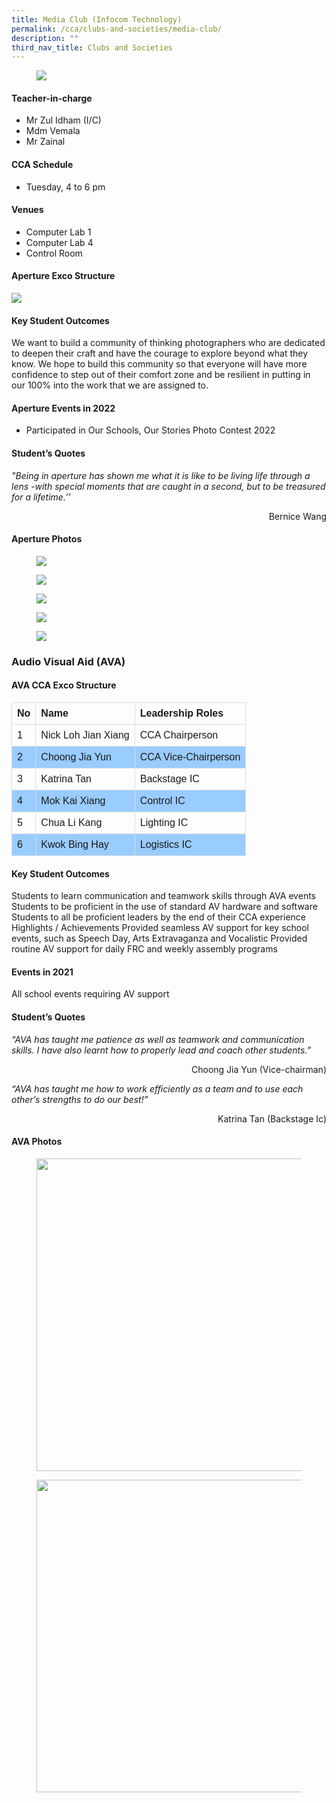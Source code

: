 ```yaml
---
title: Media Club (Infocom Technology)
permalink: /cca/clubs-and-societies/media-club/
description: ""
third_nav_title: Clubs and Societies
---
```

<figure><img src="/images/StudDevelopment/CCAs/Clubs_Societies/Media/Media-1.jpg"></figure>


#### Teacher-in-charge
* Mr Zul Idham (I/C)
* Mdm Vemala
* Mr Zainal

#### CCA Schedule
* Tuesday, 4 to 6 pm

#### Venues
* Computer Lab 1
* Computer Lab 4
* Control Room

#### Aperture Exco Structure

![](/images/StudDevelopment/CCAs/Clubs_Societies/Media/Media.png)

#### Key Student Outcomes

We want to build a community of thinking photographers who are dedicated to deepen their craft and have the courage to explore beyond what they know. We hope to build this community so that everyone will have more confidence to step out of their comfort zone and be resilient in putting in our 100% into the work that we are assigned to.

#### Aperture Events in 2022

* Participated in Our Schools, Our Stories Photo Contest 2022

#### Student’s Quotes

*"Being in aperture has shown me what it is like to be living life through a lens -with special moments that are caught in a second, but to be treasured for a lifetime.’'*
<div style="text-align:right">Bernice Wang</div>

#### Aperture Photos

<figure><img src="/images/StudDevelopment/CCAs/Clubs_Societies/Media/Media-2.jpg"></figure>

<figure><img src="/images/StudDevelopment/CCAs/Clubs_Societies/Media/Media-3.jpg"></figure>

<figure><img src="/images/StudDevelopment/CCAs/Clubs_Societies/Media/Media-4.jpg"></figure>

<figure><img src="/images/StudDevelopment/CCAs/Clubs_Societies/Media/Media-5.jpg"></figure>

<figure><img src="/images/StudDevelopment/CCAs/Clubs_Societies/Media/Media-6.jpg"></figure>

### Audio Visual Aid (AVA)

#### AVA CCA Exco Structure

<style>
table {
  font-family: arial, sans-serif;
  border-collapse: collapse;
  width: 100%;
}

td, th {
  border: 1px solid #dddddd;
  text-align: left;
  padding: 8px;
}

tr:nth-child(even) {
  background-color: #99ccff;
}
</style>


| No | Name | Leadership Roles |
| -------- | -------- | -------- |
| 1    | 	Nick Loh Jian Xiang     | CCA Chairperson     |
| 2    | 	Choong Jia Yun     | CCA Vice-Chairperson   |
| 3    | 	Katrina Tan     | 	Backstage IC   |
| 4    | 	Mok Kai Xiang     | Control IC   |
| 5   | 	Chua Li Kang     | Lighting IC   |
| 6   | 	Kwok Bing Hay     | Logistics IC  |


#### Key Student Outcomes

Students to learn communication and teamwork skills through AVA events
Students to be proficient in the use of standard AV hardware and software
Students to all be proficient leaders by the end of their CCA experience
Highlights / Achievements
Provided seamless AV support for key school events, such as Speech Day, Arts Extravaganza and Vocalistic
Provided routine AV support for daily FRC and weekly assembly programs

#### Events in 2021

All school events requiring AV support

#### Student’s Quotes

*“AVA has taught me patience as well as teamwork and communication skills. I have also learnt how to properly lead and coach other students.”*

<div style="text-align:right">Choong Jia Yun (Vice-chairman)
</div>

*“AVA has taught me how to work efficiently as a team and to use each other’s strengths to do our best!”*
<div style="text-align:right">Katrina Tan (Backstage Ic)
</div>



#### AVA Photos

<figure><img src="/images/StudDevelopment/CCAs/Clubs_Societies/Media/AVA-1.jpg" style="width:500px;"></figure>


<figure><img src="/images/StudDevelopment/CCAs/Clubs_Societies/Media/AVA-2.jpg" style="width:500px;"></figure>